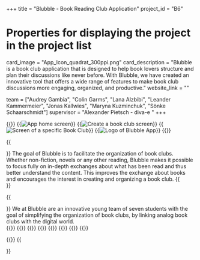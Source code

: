 +++
title = "Blubble - Book Reading Club Application"
project_id = "B6"

# Properties for displaying the project in the project list
card_image = "App_Icon_quadrat_300ppi.png"
card_description = "Blubble is a book club application that is designed to help book lovers structure and plan their discussions like never before. With Blubble, we have created an innovative tool that offers a wide range of features to make book club discussions more engaging, organized, and productive." 
website_link = ""


team = ["Audrey Gambia", "Colin Garms", "Lana Alzbibi", "Leander Kammermeier", "Jonas Kallwies", "Maryna Kuzminchuk", "Sönke Schaarschmidt"]
supervisor = "Alexander Pietsch - diva-e "
+++

{{<gallery>}}
{{<image src="home-screen.png" alt="App home screen" caption="The home screen of our app">}}
{{<image src="create-club-screen.png" alt="Create a book club screen" caption="Create Book Club Screen">}}
{{<image src="club-screen.png" alt="Screen of a specific Book Club" caption="Screen showing a Book Club">}}
{{<image src="Bookclub_Logo_300ppi.png" alt="Logo of Blubble App">}}
{{</gallery>}}

{{<section title="Our Goal">}}
The goal of Blubble is to facilitate the organization of book clubs. Whether non-fiction, novels or any other reading, Blubble makes it possible to focus fully on in-depth exchanges about what has been read and thus better understand the content. This improves the exchange about books and encourages the interest in creating and organizing a book club.
{{</section>}}

{{<section title="The Team">}}
We at Blubble are an innovative young team of seven students with the goal of simplifying the organization of book clubs, by linking analog book clubs with the digital world.  
{{<gallery>}}
{{<team-member image="audrey-gambia.jpg" name="Audrey Gambia (Design)">}}
{{<team-member image="lana-alzbibi.jpg" name="Lana Alzbibi (Design/Frontend)">}}
{{<team-member image="colin-garms.jpg" name="Colin Garms (Frontend/Backend)">}}
{{<team-member image="leander-kammermeier.jpg" name="Leander Kammermeier (Backend)">}}
{{<team-member image="soenke-schaarschmidt.jpg" name="Sönke Schaarschmidt (Frontend)">}}
{{<team-member image="maryna-kuzminchuk.jpg" name="Maryna Kuzminchuk (Frontend/Backend)">}}
{{<team-member image="jonas-kallwies.jpg" name="Jonas Kallwies (Project Management)">}}

{{</gallery>}}
{{</section>}}
